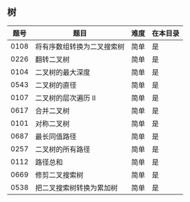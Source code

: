 ## 树
|题号|题目|难度|在本目录|
|----|----|----|----|
|0108|将有序数组转换为二叉搜索树|简单|是|
|0226|翻转二叉树|简单|是|
|0104|二叉树的最大深度|简单|是|
|0543|二叉树的直径|简单|是|
|0107|二叉树的层次遍历 II|简单|是|
|0617|合并二叉树|简单|是|
|0101|对称二叉树|简单|是|
|0687|最长同值路径|简单|是|
|0257|二叉树的所有路径|简单|是|
|0112|路径总和|简单|是|
|0669|修剪二叉搜索树|简单|是|
|0538|把二叉搜索树转换为累加树|简单|是|